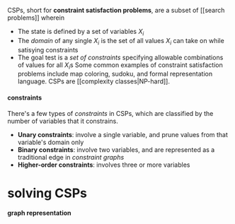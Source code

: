 CSPs, short for **constraint satisfaction problems**, are a subset of [[search problems]] wherein
- The state is defined by a set of variables $X_i$ 
- The *domain* of any single $X_i$ is the set of all values $X_i$ can take on while satisying constraints
- The goal test is a *set of constraints* specifying allowable combinations of values for all $X_i$s
Some common examples of constraint satisfaction problems include map coloring, sudoku, and formal representation language. CSPs are [[complexity classes|NP-hard]]. 

#### constraints
There's a few types of *constraints* in CSPs, which are classified by the number of variables that it constrains.
- **Unary constraints**: involve a single variable, and prune values from that variable's domain only
- **Binary constraints**: involve two variables, and are represented as a traditional edge in *constraint graphs*
- **Higher-order constraints**: involves three or more variables

# solving CSPs

#### graph representation








